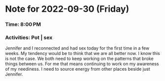 # Note for 2022-09-30 (Friday)
### Time: 8:00 PM
### Activities: Pot | sex

Jennifer and I reconnected and had sex today for the first time in a few weeks. My tendency would be to think that we are all better now. I know this is not the case. We both need to keep working on the patterns that broke things between us. For me that means continuing to work on my awareness of my neediness. I need to source energy from other places beside just Jennifer.
